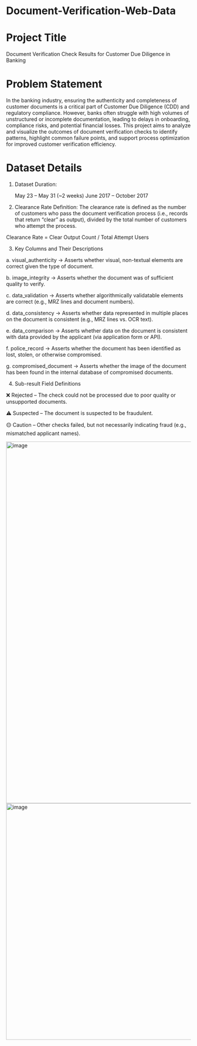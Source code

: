 # Document-Verification-Web-Data


# Project Title

Document Verification Check Results for Customer Due Diligence in Banking 

# Problem Statement

In the banking industry, ensuring the authenticity and completeness of customer documents is a critical part of Customer Due Diligence (CDD) and regulatory compliance. However, banks often struggle with high volumes of unstructured or incomplete documentation, leading to delays in onboarding, compliance risks, and potential financial losses. This project aims to analyze and visualize the outcomes of document verification checks to identify patterns, highlight common failure points, and support process optimization for improved customer verification efficiency.

# Dataset Details

1. Dataset Duration:

      May 23 – May 31 (~2 weeks)
      June 2017 – October 2017

2. Clearance Rate Definition:
      The clearance rate is defined as the number of customers who pass the document verification process (i.e., records that return “clear” as output), divided by the total number of customers who attempt the process.

Clearance Rate = Clear Output Count / Total Attempt Users

3. Key Columns and Their Descriptions

a. visual_authenticity	-> Asserts whether visual, non-textual elements are correct given the type of document.

b. image_integrity ->	Asserts whether the document was of sufficient quality to verify.

c. data_validation -> Asserts whether algorithmically validatable elements are correct (e.g., MRZ lines and document numbers).

d. data_consistency ->	Asserts whether data represented in multiple places on the document is consistent (e.g., MRZ lines vs. OCR text).

e. data_comparison ->	Asserts whether data on the document is consistent with data provided by the applicant (via application form or API).

f. police_record ->	Asserts whether the document has been identified as lost, stolen, or otherwise compromised.

g. compromised_document -> Asserts whether the image of the document has been found in the internal database of compromised documents.

4. Sub-result Field Definitions

❌ Rejected – The check could not be processed due to poor quality or unsupported documents.

⚠️ Suspected – The document is suspected to be fraudulent.

🟡 Caution – Other checks failed, but not necessarily indicating fraud (e.g., mismatched applicant names).


<img width="983" alt="image" src="https://github.com/user-attachments/assets/e81b077a-2784-4c3a-b41d-9857a9aebb53" />

<img width="643" alt="image" src="https://github.com/user-attachments/assets/12c76b85-e461-468f-af69-ae6d97c588a4" />

